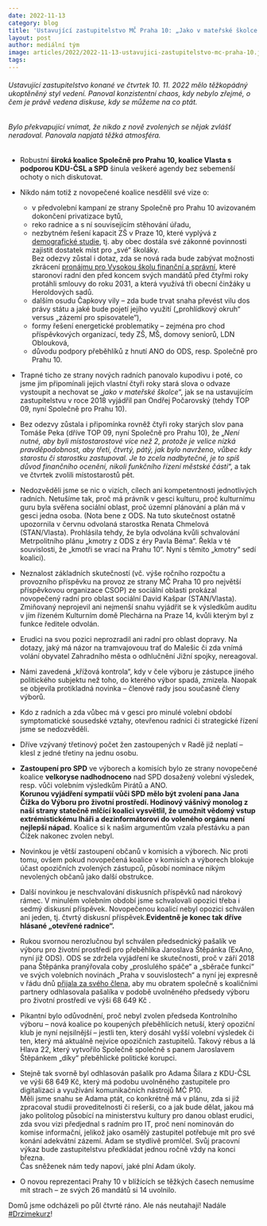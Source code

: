 ```yaml
---
date: 2022-11-13
category: blog
title: 'Ustavující zastupitelstvo MČ Praha 10: „Jako v mateřské školce'
layout: post
author: mediální tým
image: articles/2022/2022-11-13-ustavujici-zastupitelstvo-mc-praha-10.jpg
tags:
---
```


###### Ustavující zastupitelstvo konané ve čtvrtek 10. 11. 2022 mělo těžkopádný ukoptěněný styl vedení. Panoval konzistentní chaos, kdy nebylo zřejmé, o čem je právě vedena diskuse, kdy se můžeme na co ptát.

###### Bylo překvapující vnímat, že nikdo z nově zvolených se nějak zvlášť neradoval. Panovala napjatá těžká atmosféra.

-   Robustní  **široká koalice Společně pro Prahu 10, koalice Vlasta s podporou KDU-ČSL a SPD**  šinula veškeré agendy bez sebemenší ochoty o nich diskutovat.
-   Nikdo nám totiž z novopečené koalice nesdělil své vize o:
    -   v předvolební kampaní ze strany Společně pro Prahu 10 avizovaném dokončení privatizace bytů,
    -   reko radnice a s ní souvisejícím stěhování úřadu,
    -   nezbytném řešení kapacit ZŠ v Praze 10, které vyplývá z  [demografické studie](https://praha10.cz/Portals/0/docs/O%C5%A0K/VS%20Demografick%C3%A1%20studie%20P10.pdf?ver=2020-12-01-143604-010), tj. aby obec dostála své zákonné povinnosti zajistit dostatek míst pro „své“ školáky.  
        Bez odezvy zůstal i dotaz, zda se nová rada bude zabývat možnosti zkrácení  [pronájmu pro Vysokou školu finanční a správní](https://pirati10.cz/vsfs-tovarna-na-tituly/), které staronoví radní den před koncem svých mandátů před čtyřmi roky protáhli smlouvy do roku 2031, a která využívá tři obecní činžáky u Heroldových sadů.
    -   dalším osudu Čapkovy vily – zda bude trvat snaha převést vilu dos právy státu a jaké bude pojetí jejího využití („prohlídkový okruh“ versus „zázemí pro spisovatele“),
    -   formy řešení energetické problematiky – zejména pro chod příspěvkových organizací, tedy ZŠ, MŠ, domovy seniorů, LDN Oblouková,
    -   důvodu podpory přeběhlíků z hnutí ANO do ODS, resp. Společně pro Prahu 10.

-   Trapné ticho ze strany nových radních panovalo kupodivu i poté, co jsme jim připomínali jejich vlastní čtyři roky stará slova o odvaze vystoupit a nechovat se „_jako v mateřské školce_“, jak se na ustavujícím zastupitelstvu v roce 2018 vyjádřil pan Ondřej Počarovský (tehdy TOP 09, nyní Společně pro Prahu 10).
    
-   Bez odezvy zůstala i připomínka rovněž čtyři roky starých slov pana Tomáše Peka (dříve TOP 09, nyní Společně pro Prahu 10), že „_Není nutné, aby byli místostarostové více než 2, protože je velice nízká pravděpodobnost, aby třetí, čtvrtý, pátý, jak bylo navrženo, vůbec kdy starostu či starostku zastupoval. Je to zcela nadbytečné, je to spíš důvod finančního ocenění, nikoli funkčního řízení městské části_“, a tak ve čtvrtek zvolili místostarostů pět.
    

-   Nedozvěděli jsme se nic o vizích, cílech ani kompetentnosti jednotlivých radních. Netušíme tak, proč má právník v gesci kulturu, proč kulturnímu guru byla svěřena sociální oblast, proč územní plánování a plán má v gesci jedna osoba. (Nota bene z ODS. Na tuto skutečnost ostatně upozornila v červnu odvolaná starostka Renata Chmelová (STAN/Vlasta). Prohlásila tehdy, že byla odvolána kvůli schvalování Metrpolitního plánu „kmotry z ODS z éry Pavla Béma“. Řekla v té souvislosti, že „kmotři se vrací na Prahu 10“. Nyní s těmito „kmotry“ sedí koalici).
-   Neznalost základních skutečností (vč. výše ročního rozpočtu a provozního příspěvku na provoz ze strany MČ Praha 10 pro největší příspěvkovou organizace CSOP) ze sociální oblasti prokázal novopečený radní pro oblast sociální David Kašpar (STAN/Vlasta). Zmiňovaný neprojevil ani nejmenší snahu vyjádřit se k výsledkům auditu v jím řízeném Kulturním domě Plechárna na Praze 14, kvůli kterým byl z funkce ředitele odvolán.
-   Erudici na svou pozici neprozradil ani radní pro oblast dopravy. Na dotazy, jaký má názor na tramvajovouu trať do Malešic či zda vnímá volání obyvatel Zahradního města o odhlučnění Jižní spojky, nereagoval.
-   Námi zavedená „křížová kontrola“, kdy v čele výboru je zástupce jiného politického subjektu než toho, do kterého výbor spadá, zmizela. Naopak se objevila protikladná novinka – členové rady jsou současně členy výborů.
    
-   Kdo z radních a zda vůbec má v gesci pro minulé volební období symptomatické sousedské vztahy, otevřenou radnici či strategické řízení jsme se nedozvěděli.
    
-   Dříve vzývaný třetinový počet žen zastoupených v Radě již neplatí – klesl z jedné třetiny na jednu osobu.
-   **Zastoupení pro SPD**  ve výborech a komisích bylo ze strany novopečené koalice  **velkoryse nadhodnoceno**  nad SPD dosažený volební výsledek, resp. vůči volebním výsledkům Pirátů a ANO.  
    **Korunou vyjádření sympatií vůči SPD mělo být zvolení pana Jana Čížka do Výboru pro životní prostředí. Hodinový vášnivý monolog z naší strany statečně mlčící koalici vysvětlil, že umožnit vědomý vstup extrémistickému lháři a dezinformátorovi do voleného orgánu není nejlepší nápad.**  Koalice si k našim argumentům vzala přestávku a pan Čížek nakonec zvolen nebyl.
    

-   Novinkou je větší zastoupení občanů v komisích a výborech. Nic proti tomu, ovšem pokud novopečená koalice v komisích a výborech blokuje účast opozičních zvolených zástupců, působí nominace nikým nevolených občanů jako další obstrukce.

-   Další novinkou je neschvalování diskusních příspěvků nad nárokový rámec. V minulém volebním období jsme schvalovali opozici třeba i sedmý diskusní příspěvek. Novopečenou koalicí nebyl opozici schválen ani jeden, tj. čtvrtý diskusní příspěvek.**Evidentně je konec tak dříve hlásané „otevřené radnice“.**

-   Rukou svornou nerozlučnou byl schválen předsednický pašalík ve výboru pro životní prostředí pro přeběhlíka Jaroslava Štěpánka (ExAno, nyní již ODS). ODS se zdržela vyjádření ke skutečnosti, proč v září 2018 pana Štěpánka pranýřovala coby „proslulého spáče“ a „sběrače funkcí“ ve svých volebních novinách „Praha v souvislostech“ a nyní jej expresně v řádu dnů  [přijala za svého člena](https://www.seznamzpravy.cz/clanek/domaci-zivot-v-cesku-po-volbach-odesel-z-ano-do-ods-a-ted-ma-na-dosah-placenou-funkci-218816#utm_content=freshnews&utm_term=jaroslav%20%C5%A1t%C4%9Bp%C3%A1nek&utm_medium=hint&utm_source=search.seznam.cz), aby mu obratem společně s koaličními partnery odhlasovala pašalíka v podobě uvolněného předsedy výboru pro životní prostředí ve výši 68 649 Kč .

-   Pikantní bylo odůvodnění, proč nebyl zvolen předseda Kontrolního výboru – nová koalice po koupených přeběhlících netuší, který opoziční klub je nyní nejsilnější – jestli ten, který dosáhl vyšší volební výsledek či ten, který má aktuálně nejvíce opozičních zastupitelů. Takový rébus a lá Hlava 22, který vytvořilo Společně společně s panem Jaroslavem Štěpánkem „díky“ přeběhlické politické korupci.

-   Stejně tak svorně byl odhlasován pašalík pro Adama Šilara z KDU-ČSL ve výši 68 649 Kč, který má podobu uvolněného zastupitele pro digitalizaci a využívání komunikačních nástrojů MČ P10.  
    Měli jsme snahu se Adama ptát, co konkrétně má v plánu, zda si již zpracoval studii proveditelnosti či rešerši, co a jak bude dělat, jakou má jako politolog působící na ministerstvu kultury pro danou oblast erudici, zda svou vizi předjednal s radním pro IT, proč není nominován do komise informační, jelikož jako osamělý zastupitel potřebuje mít pro své konání adekvátní zázemí. Adam se stydlivě promlčel. Svůj pracovní výkaz bude zastupitelstvu předkládat jednou ročně vždy na konci března.  
    Čas sněženek nám tedy napoví, jaké plní Adam úkoly.

-   O novou reprezentaci Prahy 10 v blížících se těžkých časech nemusíme mít strach – ze svých 26 mandátů si 14 uvolnilo.

Domů jsme odcházeli po půl čtvrté ráno. Ale nás neutahají! Nadále  [#Drzimekurz](https://www.facebook.com/hashtag/drzimekurz?__eep__=6&__cft__[0]=AZWUumDPaL7XxOB45igpFldVnMm26SU3OGz_IJwSqCxnsRN1w37u1GwEK6t8kpPMvZHrs_ybK5H_KCtYrx8Hwhbc662aRgNqbzJwcPgVOfrHS7yLKVrV6OWKwUW5WRqwtSuI-n-sQtVxLcIuHtvr-iNNESHHSLDR3sECB2HfQ3-U2Q&__tn__=*NK-R)!
